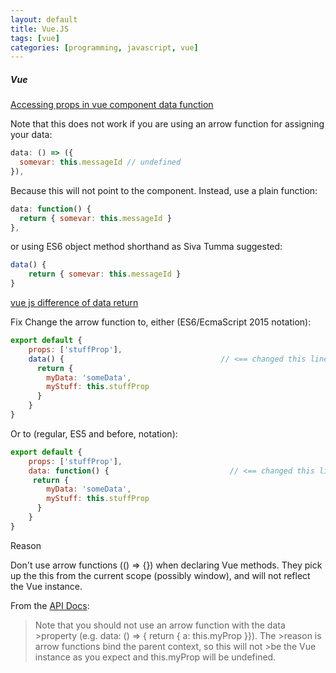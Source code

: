 ```yaml
---
layout: default
title: Vue.JS
tags: [vue]
categories: [programming, javascript, vue]
---
```


##### Vue

[Accessing props in vue component data function](https://stackoverflow.com/questions/42722433/accessing-props-in-vue-component-data-function)

Note that this does not work if you are using an arrow function for assigning your data:

```js
data: () => ({
  somevar: this.messageId // undefined
}),
```

Because this will not point to the component. Instead, use a plain function:
```js
data: function() {
  return { somevar: this.messageId }
},
```
or using ES6 object method shorthand as Siva Tumma suggested:
```js
data() {
    return { somevar: this.messageId }
}
```

[vue js difference of data return](https://stackoverflow.com/questions/48980865/vue-js-difference-of-data-return-vs-data)


Fix
Change the arrow function to, either (ES6/EcmaScript 2015 notation):
```js
export default {
    props: ['stuffProp'],
    data() {                                   // <== changed this line
      return {
        myData: 'someData',
        myStuff: this.stuffProp
      }
    }
}
```

Or to (regular, ES5 and before, notation):

```js
export default {
    props: ['stuffProp'],
    data: function() {                           // <== changed this line
     return {
        myData: 'someData',
        myStuff: this.stuffProp
      }
    }
}
```

Reason

Don't use arrow functions (() => {}) when declaring Vue methods. They pick up the this from the current scope (possibly window), and will not reflect the Vue instance.

From the [API Docs](https://vuejs.org/v2/api/#data):

>Note that you should not use an arrow function with the data >property (e.g. data: () => { return { a: this.myProp }}). The >reason is arrow functions bind the parent context, so this will not >be the Vue instance as you expect and this.myProp will be undefined.

